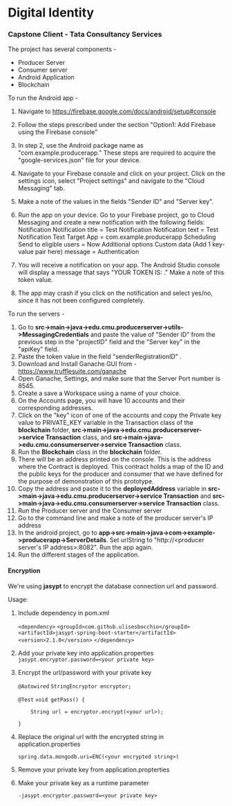# Digital Identity
### Capstone Client - Tata Consultancy Services

The project has several components - 
- Producer Server
- Consumer server
- Android Application
- Blockchain

To run the Android app -  
1. Navigate to https://firebase.google.com/docs/android/setup#console
2. Follow the steps prescribed under the section "Option1: Add Firebase using the Firebase console"
3. In step 2, use the Android package name as "com.example.producerapp." These steps are required to acquire the "google-services.json" file for your device. 
4. Navigate to your Firebase console and click on your project. Click on the settings icon, select "Project settings" and navigate to the "Cloud Messaging" tab.
5. Make a note of the values in the fields "Sender ID" and "Server key".
6. Run the app on your device. Go to your Firebase project, go to Cloud Messaging and create a new notification with the following fields:  
    Notification
      Notification title = Test Notification
      Notification text = Test Notification Text
    Target
      App = com.example.producerapp
    Scheduling
      Send to eligible users = Now
    Additional options
      Custom data (Add 1 key-value pair here)
        message = Authentication
		
7. You will receive a notification on your app. The Android Studio console will display a message that says "YOUR TOKEN IS: <token value> ." Make a note of this token value. 
8. The app may crash if you click on the notification and select yes/no, since it has not been configured completely.
 

To run the servers - 
1. Go to **src->main->java->edu.cmu.producerserver->utils->MessagingCredentials** and paste the value of "Sender ID" from the previous step in the "projectID" field and the "Server key" in the "apiKey" field.  
2. Paste the token value in the field "senderRegistrationID" .
3. Download and Install Ganache GUI from - https://www.trufflesuite.com/ganache
4. Open Ganache, Settings, and make sure that the Server Port number is 8545.
5. Create a save a Workspace using a name of your choice.
6. On the Accounts page, you will have 10 accounts and their corresponding addresses.
7. Click on the "key" icon of one of the accounts and copy the Private key value to PRIVATE_KEY variable in the Transaction class of the **blockchain** folder, **src->main->java->edu.cmu.producerserver->service Transaction** class, and **src->main->java->edu.cmu.consumerserver->service Transaction** class.
8. Run the **Blockchain** class in the **blockchain** folder.
9. There will be an address printed on the console. This is the address where the Contract is deployed. This contract holds a map of the ID and the public keys for the producer and consumer that we have defined for the purpose of demonstration of this prototype.
10. Copy the address and paste it to the **deployedAddress** variable in **src->main->java->edu.cmu.producerserver->service Transaction** and **src->main->java->edu.cmu.consumerserver->service Transaction** class.
11. Run the Producer server and the Consumer server 
12. Go to the command line and make a note of the producer server's IP address
13. In the android project, go to **app->src->main->java->com->example->producerapp->ServerDetails**. Set urlString to "http://<producer server's IP address>:8082". Run the app again.
14. Run the different stages of the application.



#### Encryption
We're using **jasypt** to encrypt the database connection url and password.

Usage:

1. Include dependency in pom.xml

    `<dependency>`
    `<groupId>com.github.ulisesbocchio</groupId>`
    `<artifactId>jasypt-spring-boot-starter</artifactId>`
    `<version>2.1.0</version>`
    `</dependency>`

2. Add your private key into application.properties
    `jasypt.encryptor.password=<your private key>`

3. Encrypt the url/password with your private key
    
     `@Autowired`
     `StringEncryptor encryptor;`

     `@Test`
     `void getPass() {`

     `    String url = encryptor.encrypt(<your url>);`

     `}`

4. Replace the original url with the encrypted string in application.properties

    `spring.data.mongodb.uri=ENC(<your encrypted string>)`

5. Remove your private key from application.propterties

6. Make your private key as a runtime parameter

    `-jasypt.encryptor.password=<your private key>`
